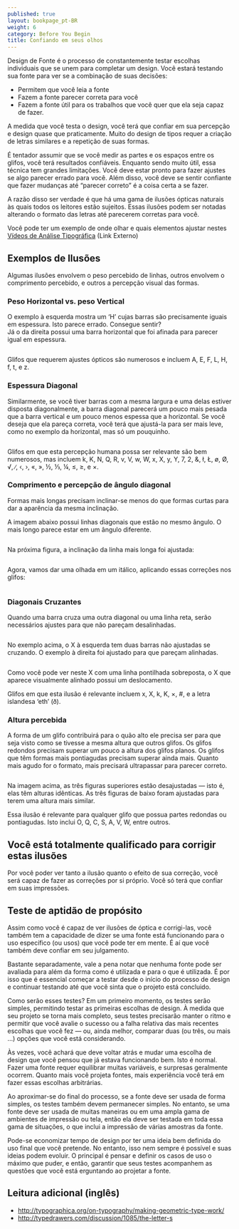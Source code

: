 ```yaml
---
published: true
layout: bookpage_pt-BR
weight: 6
category: Before You Begin
title: Confiando em seus olhos
---
```


Design de Fonte é o processo de constantemente testar escolhas individuais que se unem para
completar um design. Você estará testando sua fonte para ver se a combinação de suas
decisões:

* Permitem que você leia a fonte
* Fazem a fonte parecer correta para você
* Fazem a fonte útil para os trabalhos que você quer que ela seja capaz de fazer.

A medida que você testa o design, você terá que confiar em sua percepção e design quase que praticamente.
Muito do design de tipos requer a criação de letras similares e a repetição de suas formas.

É tentador assumir que se você medir as partes e os espaços entre os glifos, você
terá resultados confiáveis. Enquanto sendo muito útil, essa técnica tem grandes limitações. Você deve estar pronto
para fazer ajustes se algo parecer errado para você. Além disso, você deve se sentir confiante que
fazer mudanças até “parecer correto” é a coisa certa a se fazer.

A razão disso ser verdade é que há uma gama de ilusões ópticas naturais às quais todos os leitores estão
sujeitos. Essas ilusões podem ser notadas alterando o formato das letras até parecerem
corretas para você.

Você pode ter um exemplo de onde olhar e quais elementos ajustar nestes [Vídeos de Análise Tipográfica](https://vimeo.com/typereview/videos) (Link Externo)

## Exemplos de Ilusões

Algumas ilusões envolvem o peso percebido de linhas, outros envolvem o comprimento percebido,
e outros a percepção visual das formas.

### Peso Horizontal vs. peso Vertical

O exemplo à esquerda mostra um ‘H’ cujas barras são precisamente iguais em espessura. Isto parece errado.
Consegue sentir?  
Já o da direita possui uma barra horizontal que foi afinada para parecer igual em
espessura.

<img src="../en-US/images/H%20compensation2.png" alt>

Glifos que requerem ajustes ópticos são numerosos e incluem A, E, F, L, H, f, t,
e z.

### Espessura Diagonal

Similarmente, se você tiver barras com a mesma largura e uma delas estiver disposta diagonalmente, a barra diagonal
parecerá um pouco mais pesada que a barra vertical e um pouco menos espessa que a horizontal. Se você
deseja que ela pareça correta, você terá que ajustá-la para ser mais leve, como no exemplo da horizontal, mas só um
pouquinho.

<img src="../en-US/images/Diag%20illusion.png" alt>

Glifos em que esta percepção humana possa ser relevante são bem numerosos, mas incluem k, K, N, Q, R,
v, V, w, W, x, X, y, Y, 7, 2, &amp;, ł, Ł, &oslash;, &Oslash;, &radic;, ∕, &lsaquo;, &rsaquo;,
&laquo;, &raquo;, ½, ⅓, ¼, &le;, &ge;, e &times;.

### Comprimento e percepção de ângulo diagonal

Formas mais longas precisam inclinar-se menos do que formas curtas para dar a aparência da mesma inclinação.

A imagem abaixo possui linhas diagonais que estão no mesmo ângulo. O mais longo parece estar em um
ângulo diferente.

<img src="../en-US/images/pdiag.png" alt>

Na próxima figura, a inclinação da linha mais longa foi ajustada:

<img src="../en-US/images/pdiag2.png" alt>

Agora, vamos dar uma olhada em um itálico, aplicando essas correções nos glifos:

<img src="../en-US/images/longer%20less%20slant.png" alt>

### Diagonais Cruzantes

Quando uma barra cruza uma outra diagonal ou uma linha reta, serão necessários ajustes para que não pareçam
desalinhadas.

<img src="../en-US/images/compare-x.png" alt>

No exemplo acima, o X à esquerda tem duas barras não ajustadas se cruzando. O exemplo à
direita foi ajustado para que pareçam alinhadas.

<img src="../en-US/images/myriad-x.png" alt>

Como você pode ver neste X com uma linha pontilhada sobreposta, o X que aparece visualmente alinhado possui um deslocamento.

Glifos em que esta ilusão é relevante incluem x, X, k, K, ×, #, e a letra islandesa ‘eth’
(&eth;).

### Altura percebida

A forma de um glifo contribuirá para o quão alto ele precisa ser para que seja visto como se tivesse a
mesma altura que outros glifos. Os glifos redondos precisam superar um pouco a altura dos
glifos planos. Os glifos que têm formas mais pontiagudas precisam superar ainda mais. Quanto mais agudo for o formato,
mais precisará ultrapassar para parecer correto.

<img src="../en-US/images/3Shapes.png" alt>

Na imagem acima, as três figuras superiores estão desajustadas &mdash; isto é, elas têm alturas
idênticas. As três figuras de baixo foram ajustadas para terem uma altura mais
similar.

Essa ilusão é relevante para qualquer glifo que possua partes redondas ou pontiagudas. Isto
inclui O, Q, C, S, A, V, W, entre outros.

## Você está totalmente qualificado para corrigir estas ilusões

Por você poder ver tanto a ilusão quanto o efeito de sua correção, você será
capaz de fazer as correções por si próprio. Você só terá que confiar em suas impressões.

## Teste de aptidão de propósito

Assim como você é capaz de ver ilusões de óptica e corrigi-las, você também tem a capacidade de dizer
se uma fonte está funcionando para o uso específico (ou usos) que você pode ter em mente. É aí que você também
deve confiar em seu julgamento.

Bastante separadamente, vale a pena notar que nenhuma fonte pode ser avaliada para além da forma como é utilizada e
para o que é utilizada. É por isso que é essencial começar a testar desde o início do processo de
design e continuar testando até que você sinta que o projeto está concluido.

Como serão esses testes? Em um primeiro momento, os testes serão simples, permitindo testar as primeiras
escolhas de design. À medida que seu projeto se torna mais completo, seus testes precisarão manter o ritmo e permitir que você
avalie o sucesso ou a falha relativa das mais recentes escolhas que você fez &mdash; ou, ainda
melhor, comparar duas (ou três, ou mais &hellip;) opções que você está considerando.

Às vezes, você achará que deve voltar atrás e mudar uma escolha de design que você pensou que já estava
funcionando bem. Isto é normal. Fazer uma fonte requer equilibrar muitas variáveis, e surpresas geralmente
ocorrem. Quanto mais você projeta fontes, mais experiência você terá em fazer essas escolhas
arbitrárias.

Ao aproximar-se do final do processo, se a fonte deve ser usada de forma simples, os testes também
devem permanecer simples. No entanto, se uma fonte deve ser usada de muitas maneiras ou em uma ampla gama de ambientes
de impressão ou tela, então ela deve ser testada em toda essa gama de situações, o que inclui
a impressão de várias amostras da fonte.

Pode-se economizar tempo de design por ter uma ideia bem definida do uso final que você pretende. No entanto, isso
nem sempre é possível e suas ideias podem evoluir. O principal é pensar e definir os casos
de uso o máximo que puder, e então, garantir que seus testes acompanhem as questões que você está
erguntando ao projetar a fonte.

## Leitura adicional (inglês)

* <http://typographica.org/on-typography/making-geometric-type-work/>
* <http://typedrawers.com/discussion/1085/the-letter-s>

